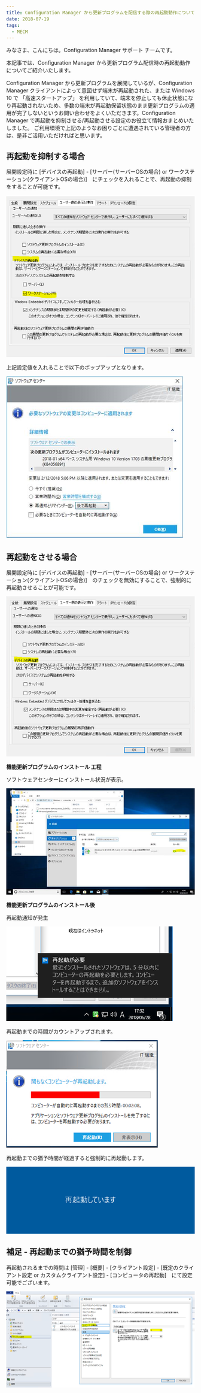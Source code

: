 ```yaml
---
title: Configuration Manager から更新プログラムを配信する際の再起動動作について
date: 2018-07-19
tags:
  - MECM
---
```


みなさま、こんにちは。Configuration Manager サポート チームです。

本記事では、Configuration Manager から更新プログラム配信時の再起動動作についてご紹介いたします。

Configuration Manager から更新プログラムを展開しているが、Configuration Manager クライアントによって意図せず端末が再起動された、または Windows 10 で 「高速スタートアップ」 を利用していて、端末を停止しても休止状態になり再起動されないため、多数の端末が再起動保留状態のまま更新プログラムの適用が完了しないというお問い合わせをよくいただきます。Configuration Manager で再起動を抑制させる/再起動させる設定のお役立て情報おまとめいたしました。
ご利用環境で上記のようなお困りごとに遭遇されている管理者の方は、是非ご活用いただければと思います。

## 再起動を抑制する場合
展開設定時に [デバイスの再起動] - [サーバー(サーバーOSの場合) or ワークステーション(クライアントOSの場合)]　にチェックを入れることで、再起動の抑制をすることが可能です。

![image-20211018170915319](20180719_01/image-20211018170915319.png)



上記設定値を入れることで以下のポップアップとなります。

![image-20211018170948956](20180719_01/image-20211018170948956.png)




## 再起動をさせる場合
展開設定時に [デバイスの再起動] - [サーバー(サーバーOSの場合) or ワークステーション(クライアントOSの場合)]　のチェックを無効にすることで、強制的に再起動させることが可能です。

![image-20211018171010525](20180719_01/image-20211018171010525.png)

**機能更新プログラムのインストール 工程**

ソフトウェアセンターにインストール状況が表示。

![image-20211018171035520](20180719_01/image-20211018171035520.png)

 

**機能更新プログラムのインストール後**

再起動通知が発生 

![image-20211018171048444](20180719_01/image-20211018171048444.png)

再起動までの時間がカウントアップされます。 

 ![image-20211018171100246](20180719_01/image-20211018171100246.png)

再起動までの猶予時間が経過すると強制的に再起動します。 

![image-20211018171109462](20180719_01/image-20211018171109462.png)

## 補足 - 再起動までの猶予時間を制御
再起動されるまでの時間は [管理] - [概要] - [クライアント設定] - [既定のクライアント設定 or カスタムクライアント設定] - [コンピュータの再起動]　にて設定可能でございます。 

![image-20211018171122577](20180719_01/image-20211018171122577.png)